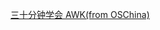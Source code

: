 [三十分钟学会 AWK(from OSChina)](http://mp.weixin.qq.com/s?__biz=MjM5NzM0MjcyMQ==&mid=2650068226&idx=2&sn=ac6bb57073b388fc72ca94dcda30fc54&chksm=bedb0e6c89ac877a5671a9020b99a81eec8a6c5bc13c828f45984d2ee082552f63120d2f6a68&scene=0#rd)